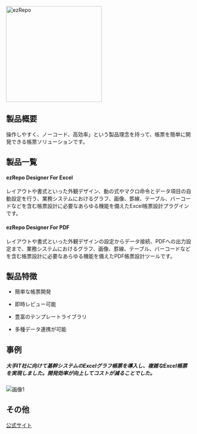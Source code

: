 <img width="260" alt="ezRepo" src="https://user-images.githubusercontent.com/92014438/175224392-4a18fec5-6121-4f3b-aa6b-fb253f88ca78.png">


## 製品概要
操作しやすく、ノーコード、高効率」という製品理念を持って、帳票を簡単に開発できる帳票ソリューションです。

## 製品一覧

#### **ezRepo Designer For Excel**
レイアウトや書式といった外観デザイン、動の式やマクロ命令とデータ項目の自動設定を行う、業務システムにおけるグラフ、画像、罫線、テーブル、バーコードなどを含む帳票設計に必要なあらゆる機能を備えたExcel帳票設計プラグインです。

#### **ezRepo Designer For PDF**
レイアウトや書式といった外観デザインの設定からデータ接続、PDFへの出力設定まで、業務システムにおけるグラフ、画像、罫線、テーブル、バーコードなどを含む帳票設計に必要なあらゆる機能を備えたPDF帳票設計ツールです。

## 製品特徴
- 簡単な帳票開発

- 即時レビュー可能

- 豊富のテンプレートライブラリ

- 多種データ連携が可能





## 事例

##### 大手IT社に向けて基幹システムのExcelグラフ帳票を導入し、複雑なExcel帳票を実現しました。開発効率が向上してコストが減ることでした。
![画像1](https://user-images.githubusercontent.com/92014438/175225901-d06d542d-44fc-4565-9c40-21f3d72aacca.png)




## その他
[公式サイト](https://ezrepo.houseitech.com)
